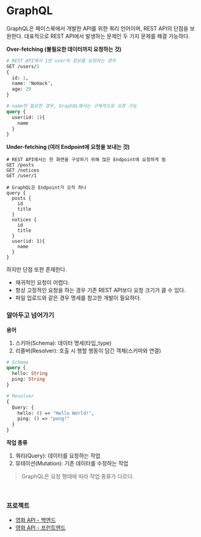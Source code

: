 # GraphQL

GraphQL은 페이스북에서 개발한 API를 위한 쿼리 언어이며, REST API의 단점을 보완한다. 대표적으로 REST API에서 발생하는 문제인 두 가지 문제를 해결 가능하다.

**Over-fetching (불필요한 데이터까지 요청하는 것)**

```graphql
# REST API에서 1번 user의 정보를 요청하는 경우
GET /users/1
{
  id: 1,
  name: 'NoHack',
  age: 29
}

# name만 필요한 경우, GraphQL에서는 구체적으로 요청 가능
query {
  user(id: 1){
    name
  }
}
```

**Under-fetching (여러 Endpoint에 요청을 보내는 것)**

```grahql
# REST API에서는 한 화면을 구성하기 위해 많은 Endpoint에 요청하게 됨
GET /posts
GET /notices
GET /user/1

# GraphQL은 Endpoint가 오직 하나
query {
  posts {
    id
    title
  }
  notices {
    id
    title
  }
  user(id: 1){
    name
  }
}
```

하지만 단점 또한 존재한다.

- 재귀적인 요청이 어렵다.
- 항상 고정적인 요청을 하는 경우 기존 REST API보다 요청 크기가 클 수 있다.
- 파일 업로드와 같은 경우 명세를 참고한 개발이 필요하다.

### 알아두고 넘어가기

**용어**

1. 스키마(Schema): 데이터 명세(타입\_type)
2. 리졸버(Resolver): 호출 시 행할 행동이 담긴 객체(스키마와 연결)

```graphql
# Schema
query {
  hello: String
  ping: String
}

# Resolver
{
  Query: {
    hello: () => "Hello World!",
    ping: () => "pong!"
  }
}
```

**작업 종류**

1. 쿼리(Query): 데이터를 요청하는 작업
2. 뮤테이션(Mutation): 기존 데이터를 수정하는 작업

> GraphQL은 요청 형태에 따라 작업 종류가 다르다.

<br>

### 프로젝트

- [영화 API - 백엔드](./project/movie-api-node/)
- [영화 API - 프런트엔드](./project/movie-api-react/)

